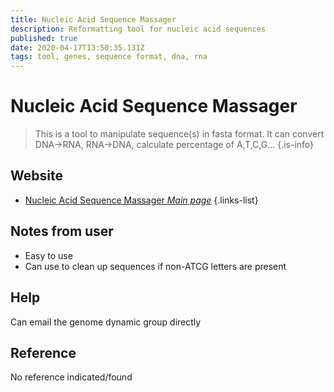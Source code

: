 ```yaml
---
title: Nucleic Acid Sequence Massager
description: Reformatting tool for nucleic acid sequences
published: true
date: 2020-04-17T13:50:35.131Z
tags: tool, genes, sequence format, dna, rna
---
```


# Nucleic Acid Sequence Massager

> This is a tool to manipulate sequence(s) in fasta format. It can convert DNA->RNA, RNA->DNA, calculate percentage of A,T,C,G...
{.is-info}

## Website

- [Nucleic Acid Sequence Massager *Main page*](https://www.cmbn.no/tonjum/seqMassager-saf.htm)
{.links-list}

## Notes from user
- Easy to use
- Can use to clean up sequences if non-ATCG letters are present

## Help

Can email the genome dynamic group directly 

## Reference
No reference indicated/found